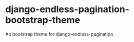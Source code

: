 django-endless-pagination-bootstrap-theme
=========================================

An bootstrap theme for django-endless-pagination.
